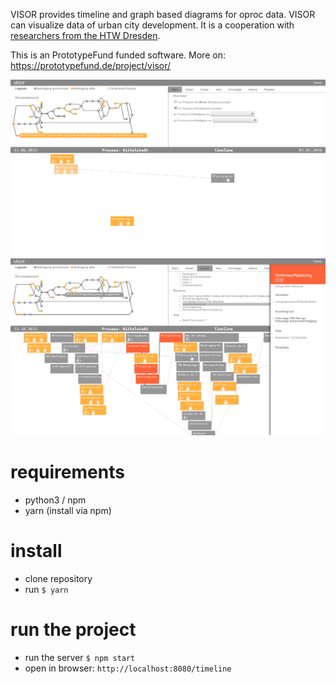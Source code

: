 VISOR provides timeline and graph based diagrams for oproc data. VISOR can visualize data of urban city development. It is a cooperation with [researchers from the HTW Dresden](https://www.htw-dresden.de/de/fakultaet-bauingenieurwesenarchitektur/architektur/personen/professoren/melanie-humann/forschung.html).

This is an PrototypeFund funded software. More on: https://prototypefund.de/project/visor/

![screenshot1](https://github.com/VISOR-tool/images/blob/master/Screenshot%20from%202018-03-05%2020-48-02.png?raw=true)
![screenshot1](https://github.com/VISOR-tool/images/blob/master/Screenshot%20from%202018-03-05%2020-48-28.png?raw=true)


# requirements

* python3 / npm
* yarn (install via npm)

# install

* clone repository
* run `$ yarn` 

# run the project

* run the server `$ npm start`
* open in browser: `http://localhost:8080/timeline`
